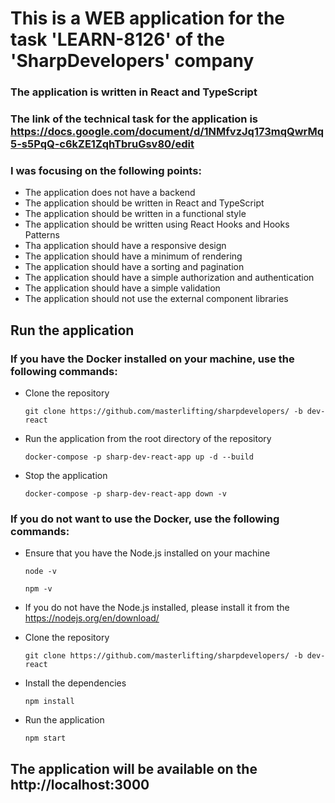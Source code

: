 <!-- @format -->

# This is a WEB application for the task 'LEARN-8126' of the 'SharpDevelopers' company

### The application is written in React and TypeScript

### The link of the technical task for the application is https://docs.google.com/document/d/1NMfvzJq173mqQwrMq5-s5PqQ-c6kZE1ZqhTbruGsv80/edit

### I was focusing on the following points:

- The application does not have a backend
- The application should be written in React and TypeScript
- The application should be written in a functional style
- The application should be written using React Hooks and Hooks Patterns
- Tha application should have a responsive design
- The application should have a minimum of rendering
- The application should have a sorting and pagination
- The application should have a simple authorization and authentication
- The application should have a simple validation
- The application should not use the external component libraries

## Run the application

### If you have the Docker installed on your machine, use the following commands:

- Clone the repository

  `git clone https://github.com/masterlifting/sharpdevelopers/ -b dev-react`

- Run the application from the root directory of the repository

  `docker-compose -p sharp-dev-react-app up -d --build`

- Stop the application

  `docker-compose -p sharp-dev-react-app down -v`

### If you do not want to use the Docker, use the following commands:

- Ensure that you have the Node.js installed on your machine

  `node -v`

  `npm -v`

- If you do not have the Node.js installed, please install it from the https://nodejs.org/en/download/

- Clone the repository

  `git clone https://github.com/masterlifting/sharpdevelopers/ -b dev-react`

- Install the dependencies

  `npm install`

- Run the application

  `npm start`

## The application will be available on the http://localhost:3000
